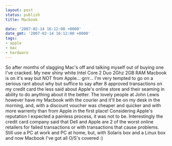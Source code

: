 ```yaml
---
layout: post
status: publish
title: Macbook

date: '2007-02-14 16:12:00 +0000'
date_gmt: '2007-02-14 16:12:00 +0000'
tags:
- apple
- mac
- hardware
---
```

So after months of slagging Mac's off and talking myself out of buying one I've cracked. My new shiny white Intel Core 2 Duo 2Ghz 2GB RAM Macbook is on it's way but NOT from Apple... grrr... 
I'm very tempted to go on a serious rant about why but suffice to say after 8 approved transactions on my credit card the less said about Apple's online store and their seaming in ability to do anything about it the better. The lovely people at John Lewis however have my Macbook with the courier and it'll be on my desk in the morning, and, with a discount voucher was cheaper and quicker and with more warrenty than from Apple in the first place! Considering Apple's reputation I expected a painless process, it was not to be. Interestingly the credit card company said that Dell and Apple are 2 of the worst online retailers for failed transactions or with transactions that cause problems.
Still use a PC at work and PC at home, but, with Solaris box and a Linux box and now Macbook I've got all O/S's covered :)
